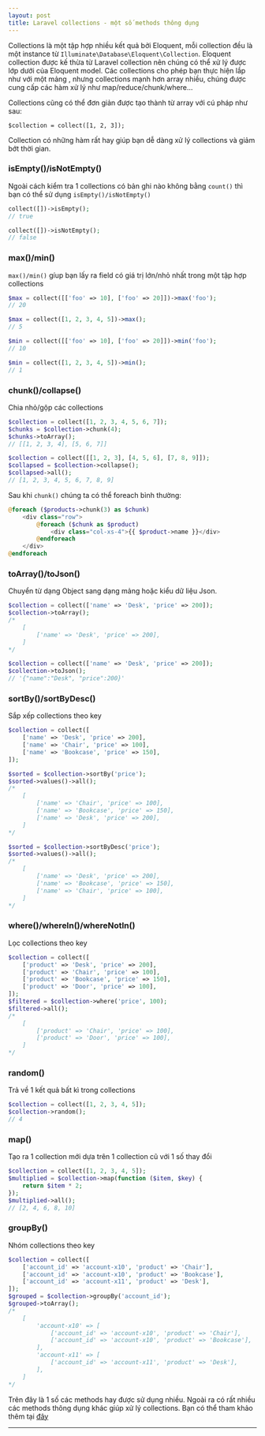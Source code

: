 ```yaml
---
layout: post
title: Laravel collections - một số methods thông dụng
---
```


Collections là một tập hợp nhiều kết quả bởi Eloquent, mỗi collection đều là một instance từ `Illuminate\Database\Eloquent\Collection`. Eloquent collection được kế thừa từ Laravel collection nên chúng có thể xử lý được lớp dưới của Eloquent model. Các collections cho phép bạn thực hiện lắp như với một mảng , nhưng collections mạnh hơn array nhiều, chúng được cung cấp các hàm xử lý như map/reduce/chunk/where...

Collections cũng có thể đơn giản được tạo thành từ array với cú pháp như sau:
```
$collection = collect([1, 2, 3]);
```

Collection có những hàm rất hay giúp bạn dễ dàng xử lý collections và giảm bớt thời gian.

### isEmpty()/isNotEmpty()
Ngoài cách kiểm tra 1 collections có bản ghi nào không bằng `count()` thì bạn có thể sử dụng `isEmpty()/isNotEmpty()`
```php
collect([])->isEmpty();
// true

collect([])->isNotEmpty();
// false
```

### max()/min()
`max()/min()` gíup bạn lấy ra field có giá trị lớn/nhỏ nhất trong một tập hợp collections
```php
$max = collect([['foo' => 10], ['foo' => 20]])->max('foo');
// 20

$max = collect([1, 2, 3, 4, 5])->max();
// 5

$min = collect([['foo' => 10], ['foo' => 20]])->min('foo');
// 10

$min = collect([1, 2, 3, 4, 5])->min();
// 1
```

### chunk()/collapse()
Chia nhỏ/gộp các collections
```php
$collection = collect([1, 2, 3, 4, 5, 6, 7]);
$chunks = $collection->chunk(4);
$chunks->toArray();
// [[1, 2, 3, 4], [5, 6, 7]]

$collection = collect([[1, 2, 3], [4, 5, 6], [7, 8, 9]]);
$collapsed = $collection->collapse();
$collapsed->all();
// [1, 2, 3, 4, 5, 6, 7, 8, 9]
```

Sau khi `chunk()` chúng ta có thể foreach bình thường:
```php
@foreach ($products->chunk(3) as $chunk)
    <div class="row">
        @foreach ($chunk as $product)
            <div class="col-xs-4">{{ $product->name }}</div>
        @endforeach
    </div>
@endforeach
```

### toArray()/toJson()
Chuyển từ dạng Object sang dạng mảng hoặc kiểu dữ liệu Json.
```php
$collection = collect(['name' => 'Desk', 'price' => 200]);
$collection->toArray();
/*
    [
        ['name' => 'Desk', 'price' => 200],
    ]
*/

$collection = collect(['name' => 'Desk', 'price' => 200]);
$collection->toJson();
// '{"name":"Desk", "price":200}'
```

### sortBy()/sortByDesc()
Sắp xếp collections theo key
```php
$collection = collect([
    ['name' => 'Desk', 'price' => 200],
    ['name' => 'Chair', 'price' => 100],
    ['name' => 'Bookcase', 'price' => 150],
]);

$sorted = $collection->sortBy('price');
$sorted->values()->all();
/*
    [
        ['name' => 'Chair', 'price' => 100],
        ['name' => 'Bookcase', 'price' => 150],
        ['name' => 'Desk', 'price' => 200],
    ]
*/

$sorted = $collection->sortByDesc('price');
$sorted->values()->all();
/*
    [
        ['name' => 'Desk', 'price' => 200],
        ['name' => 'Bookcase', 'price' => 150],
        ['name' => 'Chair', 'price' => 100],
    ]
*/
```

### where()/whereIn()/whereNotIn()
Lọc collections theo key
```php
$collection = collect([
    ['product' => 'Desk', 'price' => 200],
    ['product' => 'Chair', 'price' => 100],
    ['product' => 'Bookcase', 'price' => 150],
    ['product' => 'Door', 'price' => 100],
]);
$filtered = $collection->where('price', 100);
$filtered->all();
/*
    [
        ['product' => 'Chair', 'price' => 100],
        ['product' => 'Door', 'price' => 100],
    ]
*/
```

### random()
Trả về 1 kết quả bất kì trong collections
```php
$collection = collect([1, 2, 3, 4, 5]);
$collection->random();
// 4
```

### map()
Tạo ra 1 collection mới dựa trên 1 collection cũ với 1 số thay đổi
```php
$collection = collect([1, 2, 3, 4, 5]);
$multiplied = $collection->map(function ($item, $key) {
    return $item * 2;
});
$multiplied->all();
// [2, 4, 6, 8, 10]
```

### groupBy()
Nhóm collections theo key
```php
$collection = collect([
    ['account_id' => 'account-x10', 'product' => 'Chair'],
    ['account_id' => 'account-x10', 'product' => 'Bookcase'],
    ['account_id' => 'account-x11', 'product' => 'Desk'],
]);
$grouped = $collection->groupBy('account_id');
$grouped->toArray();
/*
    [
        'account-x10' => [
            ['account_id' => 'account-x10', 'product' => 'Chair'],
            ['account_id' => 'account-x10', 'product' => 'Bookcase'],
        ],
        'account-x11' => [
            ['account_id' => 'account-x11', 'product' => 'Desk'],
        ],
    ]
*/
```

Trên đây là 1 số các methods hay được sử dụng nhiều. Ngoài ra có rất nhiều các methods thông dụng khác giúp xử lý collections. Bạn có thể tham khảo thêm tại [đây](https://laravel.com/docs/5.5/collections)

----
